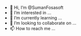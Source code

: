 - 👋 Hi, I’m @SumanFosasoft
- 👀 I’m interested in ...
- 🌱 I’m currently learning ...
- 💞️ I’m looking to collaborate on ...
- 📫 How to reach me ...

<!---
SumanFosasoft/SumanFosasoft is a ✨ special ✨ repository because its `README.md` (this file) appears on your GitHub profile.
You can click the Preview link to take a look at your changes.
--->
